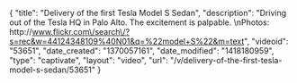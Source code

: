 {
    "title": "Delivery of the first Tesla Model S Sedan",
    "description": "Driving out of the Tesla HQ in Palo Alto.  The excitement is palpable. \nPhotos: http:\/\/www.flickr.com\/search\/?s=rec&w=44124348109%40N01&q=%22model+S%22&m=text",
    "videoid": "53651",
    "date_created": "1370057161",
    "date_modified": "1418180959",
    "type": "captivate",
    "layout": "video",
    "url": "\/v\/delivery-of-the-first-tesla-model-s-sedan\/53651"
}